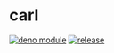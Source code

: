 # carl

[![deno module](https://shield.deno.dev/x/carl)](https://deno.land/x/carl)
[![release](https://github.com/justinawrey/carl/actions/workflows/release.yml/badge.svg)](https://github.com/justinawrey/carl/actions/workflows/release.yml)
